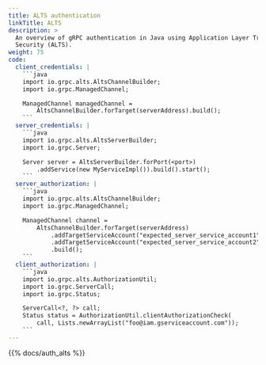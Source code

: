 ```yaml
---
title: ALTS authentication
linkTitle: ALTS
description: >
  An overview of gRPC authentication in Java using Application Layer Transport
  Security (ALTS).
weight: 75
code:
  client_credentials: |
    ```java
    import io.grpc.alts.AltsChannelBuilder;
    import io.grpc.ManagedChannel;

    ManagedChannel managedChannel =
        AltsChannelBuilder.forTarget(serverAddress).build();
    ```
  server_credentials: |
    ```java
    import io.grpc.alts.AltsServerBuilder;
    import io.grpc.Server;

    Server server = AltsServerBuilder.forPort(<port>)
        .addService(new MyServiceImpl()).build().start();
    ```
  server_authorization: |
    ```java
    import io.grpc.alts.AltsChannelBuilder;
    import io.grpc.ManagedChannel;

    ManagedChannel channel =
        AltsChannelBuilder.forTarget(serverAddress)
            .addTargetServiceAccount("expected_server_service_account1")
            .addTargetServiceAccount("expected_server_service_account2")
            .build();
    ```
  client_authorization: |
    ```java
    import io.grpc.alts.AuthorizationUtil;
    import io.grpc.ServerCall;
    import io.grpc.Status;

    ServerCall<?, ?> call;
    Status status = AuthorizationUtil.clientAuthorizationCheck(
        call, Lists.newArrayList("foo@iam.gserviceaccount.com"));
    ```
---
```


{{% docs/auth_alts %}}
